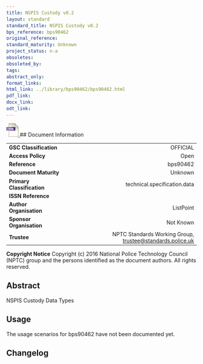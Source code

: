 ```yaml
---
title: NSPIS Custody v0.2
layout: standard
standard_title: NSPIS Custody v0.2
bps_reference: bps90462
original_reference: 
standard_maturity: Unknown
project_status: n-a
obsoletes: 
obsoleted_by: 
tags: 
abstract_only:
format_links:
html_link: ../library/bps90462/bps90462.html
pdf_link: 
docx_link: 
odt_link: 
---
```


<a target="_blank" href="../library/bps90462/bps90462.html">
    <img src="../images/html@0.5x.png" alt="html link" title="html link" style="max-height:35px;">
</a>
## Document Information

|||
| :------- | ------: |
| **GSC Classification**     | OFFICIAL |
| **Access Policy**          | Open |
| **Reference**              | bps90462  |
| **Document Maturity**      | Unknown |
| **Primary Classification** | technical.specification.data |
| **ISSN Reference**         |  |
| **Author Organisation**    |ListPoint|
| **Sponsor Organisation**   |Not Known|
| **Trustee**                | NPTC Standards Working Group, <a href="mailto:trustee@standards.police.uk?subject=bps90462 NSPIS Custody v0.2">trustee@standards.police.uk |

**Copyright Notice**
Copyright (c) 2016 National Police Technology Council (NPTC) group and the persons identified as the document authors. All rights reserved.

## Abstract
NSPIS Custody Data Types
        
## Usage
The usage scenarios for bps90462 have not been documented yet.

## Changelog

